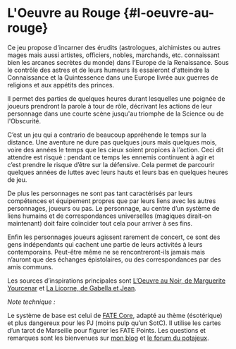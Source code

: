 # L'Oeuvre au Rouge {#l-oeuvre-au-rouge}

Ce jeu propose d'incarner des érudits \(astrologues, alchimistes ou autres mages mais aussi artistes, officiers, nobles, marchands, etc. connaissant bien les arcanes secrètes du monde\) dans l'Europe de la Renaissance. Sous le contrôle des astres et de leurs humeurs ils essaieront d'atteindre la Connaissance et la Quintessence dans une Europe livrée aux guerres de religions et aux appétits des princes.

Il permet des parties de quelques heures durant lesquelles une poignée de joueurs prendront la parole à tour de rôle, décrivant les actions de leur personnage dans une courte scène jusqu'au triomphe de la Science ou de l'Obscurité.

C’est un jeu qui a contrario de beaucoup appréhende le temps sur la distance. Une aventure ne dure pas quelques jours mais quelques mois, voire des années le temps que les cieux soient propices à l’action. Ceci dit attendre est risqué : pendant ce temps les ennemis continuent à agir et c’est prendre le risque d’être sur la défensive. Cela permet de parcourir quelques années de luttes avec leurs hauts et leurs bas en quelques heures de jeu.

De plus les personnages ne sont pas tant caractérisés par leurs compétences et équipement propres que par leurs liens avec les autres personnages, joueurs ou pas. Le personnage, au centre d’un système de liens humains et de correspondances universelles \(magiques dirait-on maintenant\) doit faire coïncider tout cela pour arriver à ses fins.

Enfin les personnages joueurs agissent rarement de concert, ce sont des gens indépendants qui cachent une partie de leurs activités à leurs contemporains. Peut-être même ne se rencontreront-ils jamais mais n’auront que des échanges épistolaires, ou des correspondances par des amis communs.

Les sources d’inspirations principales sont [L’Oeuvre au Noir, de Marguerite Yourcenar](http://fr.wikipedia.org/wiki/L%27%C5%92uvre_au_noir) et [La Licorne, de Gabella et Jean](http://fr.wikipedia.org/wiki/La_Licorne_%28bande_dessin%C3%A9e%29).

_Note technique :_

Le système de base est celui de [FATE Core](http://fate-srd.com/fate-core/basics), adapté au thème \(ésotérique\) et plus dangereux pour les PJ \(moins pulp qu’un SotC\). Il utilise les cartes d’un tarot de Marseille pour figurer les FATE Points. Les questions et remarques sont les bienvenues sur [mon blog](https://imrryran.wordpress.com/) et [le forum du potajeux](http://lepotajeux.assoc.co/t4-l-oeuvre-au-rouge).

